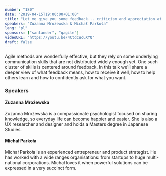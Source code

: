 ```yaml
---
number: "180"
date: "2019-04-15T19:00:00+01:00"
title: "Let me give you some feedback... criticism and appreciation at work"
speakers: "Zuzanna Mrożewska & Michał Parkoła"
lang: "pl"
sponsors: ["santander", "qagile"]
videoURL: "https://youtu.be/4CtdCWcuXYQ"
draft: false
---
```


Agile methods are wonderfully effective, but they rely on some underlying communication skills that are not distributed widely enough yet. One such cluster of skills is centered around feedback. In this talk we'll share a deeper view of what feedback means, how to receive it well, how to help others learn and how to confidently ask for what you want.


### Speakers

#### Zuzanna Mrożewska
Zuzanna Mrożewska is a compassionate psychologist focused on sharing knowledge, so everyday life can become happier and easier. She is also a UX researcher and designer and holds a Masters degree in Japanese Studies.

#### Michał Parkoła
Michał Parkoła is an experienced entrepreneur and product strategist. He has worked with a wide ranges organisations: from startups to huge multi-national corporations. Michał loves it when powerful solutions can be expressed in a very succinct form.